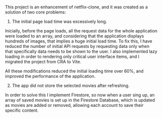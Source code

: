 This project is an enhancement of netflix-clone, and it was created as a solution of two core problems:

  1. The initial page load time was excessively long.
 
Inicially, before the page loads, all the request data for the whole application were loaded to an array, and considering that the application displays hundreds of images, that implies a huge initial load time. To fix this, I have reduced the number of initial API requests by requesting data only when that specifically data needs to be shown to the user. I also implemented lazy loading in order to rendering only critical user interface items, and I migrated the project from CRA to Vite.

All these modifications reduced the initial loading time over 60%, and improved the performance of the application.


  2. The app did not store the selected movies after refreshing.
 
In order to solve this I implement Firestore, so now when a user sing up, an array of saved movies is set up in the Firestore Database, which is updated as movies are added or removed, allowing each account to save their specific content.
